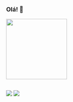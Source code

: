 ### Olá! 👋

<div>
  <a href="https://github.com/thefelipefreitas">
  <img height="165em" src="https://github-readme-stats.vercel.app/api/top-langs/?username=thefelipefreitas&layout=compact&langs_count=7&theme=default"/>
</div>
    
##
  
<div> 
  <a href = "mailto:felipe.freitas@gmail.com"><img src="https://img.shields.io/badge/-Gmail-%23333?style=for-the-badge&logo=gmail&logoColor=white" target="_blank"></a>
  <a href="https://www.linkedin.com/in/thefelipefreitas" target="_blank"><img src="https://img.shields.io/badge/-LinkedIn-%230077B5?style=for-the-badge&logo=linkedin&logoColor=white" target="_blank"></a> 
